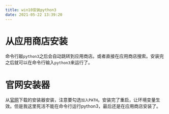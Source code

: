 ```yaml
---
title: win10安装python3
date: 2021-05-22 13:39:20
---
```


# 从应用商店安装
命令行敲```python3```之后会自动跳转到应用商店。或者直接在应用商店搜索。安装完之后就可以在命令行输入```python3```来运行了。

# 官网安装器
从[官网](python.org)下载的安装器安装，注意要勾选```加入PATH```。安装完了重启，让环境变量生效。但是我这里死活不能在命令行运行python3，最后还是在应用商店安装了。
